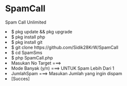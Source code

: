 # SpamCall
Spam Call Unlimited
<li>$ pkg update && pkg upgrade
<li>$ pkg install php
<li>$ pkg install git
<li>$ git clone https://github.com/Sidik28KrW/SpamCall
<li>$ cd SpamSms
<li>$ php SpamCall.php
<li> Masukan No Target ===> 
<li> Mode Banyak (y/n) ===> UNTUK Spam Lebih Dari 1
<li> JumlahSpam ===> Masukan Jumlah yang ingin dispam
<li> [Succes]
